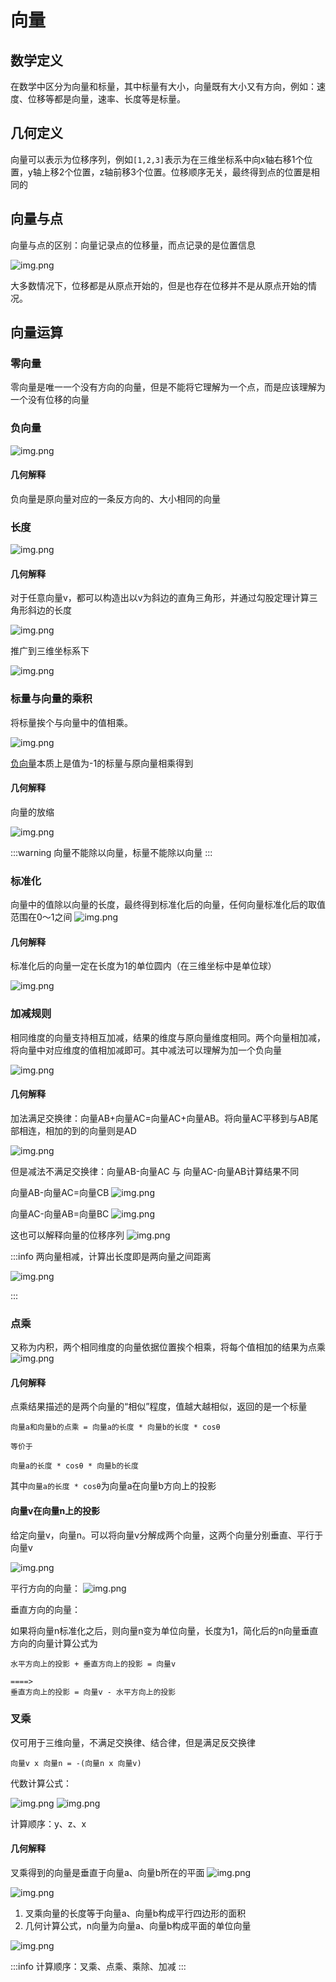 # 向量

## 数学定义

在数学中区分为向量和标量，其中标量有大小，向量既有大小又有方向，例如：速度、位移等都是向量，速率、长度等是标量。

## 几何定义

向量可以表示为位移序列，例如`[1,2,3]`表示为在三维坐标系中向x轴右移1个位置，y轴上移2个位置，z轴前移3个位置。位移顺序无关，最终得到点的位置是相同的

## 向量与点

向量与点的区别：向量记录点的位移量，而点记录的是位置信息

![img.png](/imgs/computes-course/vector-point.png)

大多数情况下，位移都是从原点开始的，但是也存在位移并不是从原点开始的情况。

## 向量运算

### 零向量

零向量是唯一一个没有方向的向量，但是不能将它理解为一个点，而是应该理解为一个没有位移的向量

### 负向量

![img.png](/imgs/computes-course/vector-negative.png)

#### 几何解释

负向量是原向量对应的一条反方向的、大小相同的向量

### 长度

![img.png](/imgs/computes-course/vector-length.png)

#### 几何解释

对于任意向量v，都可以构造出以v为斜边的直角三角形，并通过勾股定理计算三角形斜边的长度

![img.png](/imgs/computes-course/vector-length-2.png)

推广到三维坐标系下

![img.png](/imgs/computes-course/vector-length-3.png)

### 标量与向量的乘积

将标量挨个与向量中的值相乘。

![img.png](/imgs/computes-course/vector-multiply.png)

[负向量](#负向量)本质上是值为-1的标量与原向量相乘得到

#### 几何解释

向量的放缩

![img.png](/imgs/computes-course/vector-multiply-2.png)

:::warning
向量不能除以向量，标量不能除以向量
:::

### 标准化

向量中的值除以向量的长度，最终得到标准化后的向量，任何向量标准化后的取值范围在0～1之间
![img.png](/imgs/computes-course/vector-normalize-2.png)

#### 几何解释

标准化后的向量一定在长度为1的单位圆内（在三维坐标中是单位球）

![img.png](/imgs/computes-course/vector-normalize.png)

### 加减规则

相同维度的向量支持相互加减，结果的维度与原向量维度相同。两个向量相加减，将向量中对应维度的值相加减即可。其中减法可以理解为加一个负向量

![img.png](/imgs/computes-course/vector-plus-2.png)

#### 几何解释

加法满足交换律：向量AB+向量AC=向量AC+向量AB。将向量AC平移到与AB尾部相连，相加的到的向量则是AD

![img.png](/imgs/computes-course/vector-plus.png)

但是减法不满足交换律：向量AB-向量AC 与 向量AC-向量AB计算结果不同

向量AB-向量AC=向量CB
![img.png](/imgs/computes-course/vector-sub.png)

向量AC-向量AB=向量BC
![img.png](/imgs/computes-course/vector-sub-2.png)

这也可以解释向量的位移序列
![img.png](/imgs/computes-course/vector-sub-3.png)

:::info
两向量相减，计算出长度即是两向量之间距离

![img.png](/imgs/computes-course/vector-length-1.png)

:::

### 点乘

又称为内积，两个相同维度的向量依据位置挨个相乘，将每个值相加的结果为点乘
![img.png](/imgs/computes-course/vector-point-1.png)

#### 几何解释

点乘结果描述的是两个向量的“相似”程度，值越大越相似，返回的是一个标量

```text
向量a和向量b的点乘 = 向量a的长度 * 向量b的长度 * cosθ

等价于

向量a的长度 * cosθ * 向量b的长度
```

其中`向量a的长度 * cosθ`为向量a在向量b方向上的投影

#### 向量v在向量n上的投影

给定向量v，向量n。可以将向量v分解成两个向量，这两个向量分别垂直、平行于向量v

![img.png](/imgs/computes-course/vector-projection.png)

平行方向的向量：
![img.png](/imgs/computes-course/vector-projection-2.png)

垂直方向的向量：

如果将向量n标准化之后，则向量n变为单位向量，长度为1，简化后的n向量垂直方向的向量计算公式为

```text
水平方向上的投影 + 垂直方向上的投影 = 向量v

====>
垂直方向上的投影 = 向量v - 水平方向上的投影
```

### 叉乘

仅可用于三维向量，不满足交换律、结合律，但是满足反交换律

```text
向量v x 向量n = -(向量n x 向量v)
```

代数计算公式：

![img.png](/imgs/computes-course/vector-cross.png)
![img.png](/imgs/computes-course/vector-cross-2.png)

计算顺序：y、z、x

#### 几何解释

叉乘得到的向量是垂直于向量a、向量b所在的平面
![img.png](/imgs/computes-course/vector-cross-3.png)

![img.png](/imgs/computes-course/vector-cross-5.png)

1. 叉乘向量的长度等于向量a、向量b构成平行四边形的面积
2. 几何计算公式，n向量为向量a、向量b构成平面的单位向量

![img.png](/imgs/computes-course/vector-cross-4.png)

:::info
计算顺序：叉乘、点乘、乘除、加减
:::
